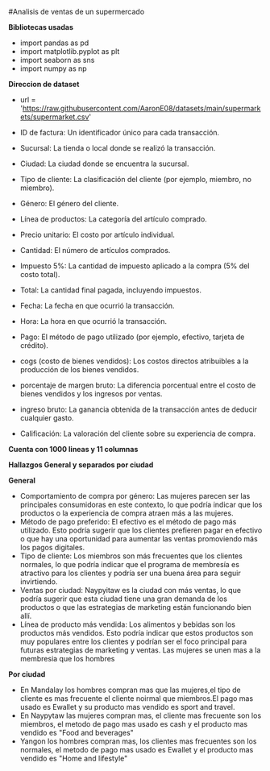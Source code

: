 #Analisis de ventas de un supermercado

**Bibliotecas usadas**
- import pandas as pd
- import matplotlib.pyplot as plt
- import seaborn as sns
- import numpy as np

**Direccion de dataset**
- url = 'https://raw.githubusercontent.com/AaronE08/datasets/main/supermarkets/supermarket.csv'

- ID de factura: Un identificador único para cada transacción.
- Sucursal: La tienda o local donde se realizó la transacción.
- Ciudad: La ciudad donde se encuentra la sucursal.
- Tipo de cliente: La clasificación del cliente (por ejemplo, miembro, no miembro).
- Género: El género del cliente.
- Línea de productos: La categoría del artículo comprado.
- Precio unitario: El costo por artículo individual.
- Cantidad: El número de artículos comprados.
- Impuesto 5%: La cantidad de impuesto aplicado a la compra (5% del costo total).
- Total: La cantidad final pagada, incluyendo impuestos.
- Fecha: La fecha en que ocurrió la transacción.
- Hora: La hora en que ocurrió la transacción.
- Pago: El método de pago utilizado (por ejemplo, efectivo, tarjeta de crédito).
- cogs (costo de bienes vendidos): Los costos directos atribuibles a la producción de los bienes vendidos.
- porcentaje de margen bruto: La diferencia porcentual entre el costo de bienes vendidos y los ingresos por ventas.
- ingreso bruto: La ganancia obtenida de la transacción antes de deducir cualquier gasto.
- Calificación: La valoración del cliente sobre su experiencia de compra.

**Cuenta con 1000 lineas y 11 columnas**

**Hallazgos General y separados por ciudad**

**General**

- Comportamiento de compra por género: Las mujeres parecen ser las principales consumidoras en este contexto, lo que podría indicar que los productos o la experiencia de compra atraen más a las mujeres.
- Método de pago preferido: El efectivo es el método de pago más utilizado. Esto podría sugerir que los clientes prefieren pagar en efectivo o que hay una oportunidad para aumentar las ventas promoviendo más los pagos digitales.
- Tipo de cliente: Los miembros son más frecuentes que los clientes normales, lo que podría indicar que el programa de membresía es atractivo para los clientes y podría ser una buena área para seguir invirtiendo.
- Ventas por ciudad: Naypyitaw es la ciudad con más ventas, lo que podría sugerir que esta ciudad tiene una gran demanda de los productos o que las estrategias de marketing están funcionando bien allí.
- Línea de producto más vendida: Los alimentos y bebidas son los productos más vendidos. Esto podría indicar que estos productos son muy populares entre los clientes y podrían ser el foco principal para futuras estrategias de marketing y ventas.
Las mujeres se unen mas a la membresia que los hombres

**Por ciudad**

- En Mandalay los hombres compran mas que las mujeres,el tipo de cliente es mas frecuente el cliente noirmal que miembros.El pago mas usado es Ewallet y su producto mas vendido es sport and travel.
- En Naypytaw las mujeres compran mas, el cliente mas frecuente son los miembros, el metodo de pago mas usado es cash y el producto mas vendido es "Food and beverages"
- Yangon los hombres compran mas, los clientes mas frecuentes son los normales, el metodo de pago mas usado es Ewallet y el producto mas vendido es "Home and lifestyle"
